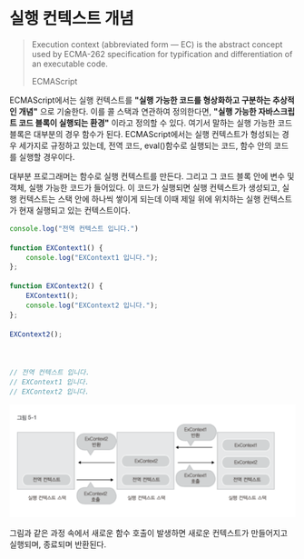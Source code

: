 # 실행 컨텍스트 개념

>Execution context (abbreviated form — EC) is the abstract concept used by ECMA-262 specification for typification and differentiation of an executable code.
>
>ECMAScript




ECMAScript에서는 실행 컨텍스트를 __"실행 가능한 코드를 형상화하고 구분하는 추상적인 개념"__ 으로 기술한다.
이를 콜 스택과 연관하여 정의한다면, **"실행 가능한 자바스크립트 코드 블록이 실행되는 환경"** 이라고 정의할 수 있다.
여기서 말하는 실행 가능한 코드 블록은 대부분의 경우 함수가 된다. ECMAScript에서는 실행 컨텍스트가 형성되는 경우 세가지로 규정하고 있는데,
전역 코드, eval()함수로 실행되는 코드, 함수 안의 코드를 실행할 경우이다. 

대부분 프로그래머는 함수로 실행 컨텍스트를 만든다. 그리고 그 코드 블록 안에 변수 및 객체, 실행 가능한 코드가 들어있다.
이 코드가 실행되면 실행 컨텍스트가 생성되고, 실행 컨텍스트는 스택 안에 하나씩 쌓이게 되는데 이때 제일 위에 위치하는 실행 컨텍스트가 현재 실행되고 있는 컨텍스트이다.

```javascript
console.log("전역 컨텍스트 입니다.")

function EXContext1() {
    console.log("EXContext1 입니다.");
};

function EXContext2() {
    EXContext1();
    console.log("EXContext2 입니다.");
};

EXContext2();



// 전역 컨텍스트 입니다.
// EXContext1 입니다.
// EXContext2 입니다.

```

![싱행컨텍스트 과정](../img/context.png)

그림과 같은 과정 속에서 새로운 함수 호출이 발생하면 새로운 컨텍스트가 만들어지고 실행되며, 종료되며 반환된다.
